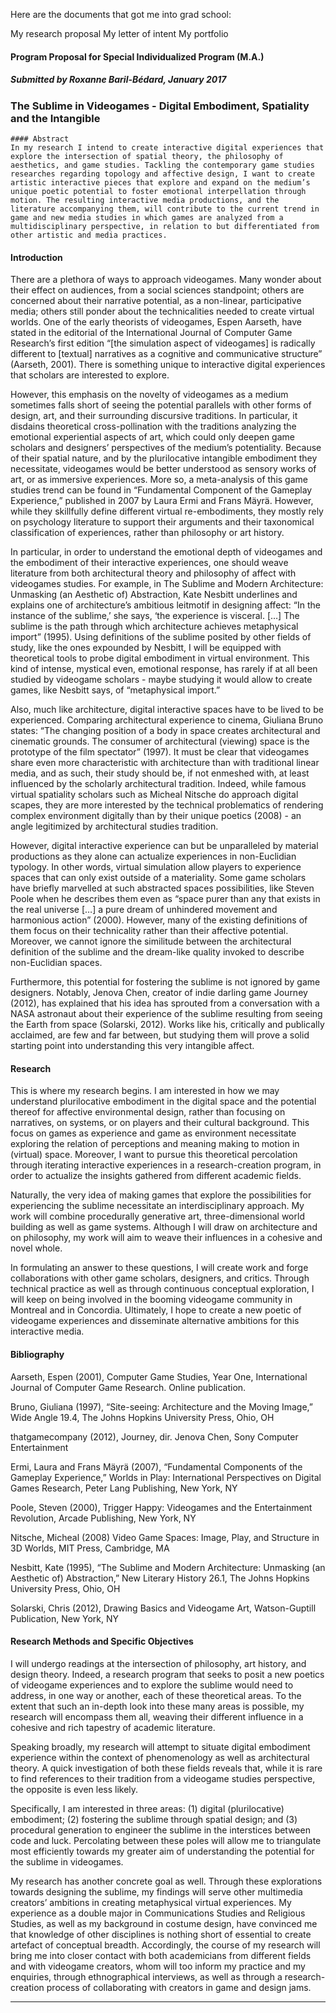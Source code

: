 Here are the documents that got me into grad school:

My research proposal
My letter of intent
My portfolio

#### Program Proposal for Special Individualized Program (M.A.)

##### Submitted by Roxanne Baril-Bédard, January 2017

### The Sublime in Videogames - Digital Embodiment, Spatiality and the Intangible

	#### Abstract 
	In my research I intend to create interactive digital experiences that explore the intersection of spatial theory, the philosophy of aesthetics, and game studies. Tackling the contemporary game studies researches regarding topology and affective design, I want to create artistic interactive pieces that explore and expand on the medium’s unique poetic potential to foster emotional interpellation through motion. The resulting interactive media productions, and the literature accompanying them, will contribute to the current trend in game and new media studies in which games are analyzed from a multidisciplinary perspective, in relation to but differentiated from other artistic and media practices.

#### Introduction
There are a plethora of ways to approach videogames. Many wonder about their effect on audiences, from a social sciences standpoint; others are concerned about their narrative potential, as a non-linear, participative media; others still ponder about the technicalities needed to create virtual worlds. One of the early theorists of videogames, Espen Aarseth, have stated in the editorial of the International Journal of Computer Game Research’s first edition “\[the simulation aspect of videogames\] is radically different to \[textual\] narratives as a cognitive and communicative structure” (Aarseth, 2001). There is something unique to interactive digital experiences that scholars are interested to explore.

However, this emphasis on the novelty of videogames as a medium sometimes falls short of seeing the potential parallels with other forms of design, art, and their surrounding discursive traditions. In particular, it disdains theoretical cross-pollination with the traditions analyzing the emotional experiential aspects of art, which could only deepen game scholars and designers’ perspectives of the medium’s potentiality. Because of their spatial nature, and by the plurilocative intangible embodiment they necessitate, videogames would be better understood as sensory works of art, or as immersive experiences. More so, a meta-analysis of this game studies trend can be found in “Fundamental Component of the Gameplay Experience,” published in 2007 by Laura Ermi and Frans Mäyrä. However, while they skillfully define different virtual re-embodiments, they mostly rely on psychology literature to support their arguments and their taxonomical classification of experiences, rather than philosophy or art history.
	
In particular, in order to understand the emotional depth of videogames and the embodiment of their interactive experiences, one should weave literature from both architectural theory and philosophy of affect with videogames studies. For example, in The Sublime and Modern Architecture: Unmasking (an Aesthetic of) Abstraction, Kate Nesbitt underlines and explains one of  architecture’s ambitious leitmotif in designing affect: “In the instance of the sublime,’ she says, ‘the experience is visceral. \[…\] The sublime is the path through which architecture achieves metaphysical import” (1995). Using definitions of the sublime posited by other fields of study, like the ones expounded by Nesbitt, I will be equipped with theoretical tools to probe digital embodiment in virtual environment. This kind of intense, mystical even, emotional response, has rarely if at all been studied by videogame scholars - maybe studying it would allow to create games, like Nesbitt says, of “metaphysical import.” 
	
Also, much like architecture, digital interactive spaces have to be lived to be experienced. Comparing architectural experience to cinema, Giuliana Bruno states: “The changing position of a body in space creates architectural and cinematic grounds. The consumer of architectural (viewing) space is the prototype of the film spectator” (1997). It must be clear that videogames share even more characteristic with architecture than with traditional linear media, and as such, their study should be, if not enmeshed with, at least influenced by the scholarly architectural tradition. Indeed, while famous virtual spatiality scholars such as Micheal Nitsche do approach digital scapes, they are more interested by the technical problematics of rendering complex environment digitally than by their unique poetics (2008) - an angle legitimized by architectural studies tradition.
	
However, digital interactive experience can but be unparalleled by material productions as they alone can actualize experiences in non-Euclidian typology. In other words, virtual simulation allow players to experience spaces that can only exist outside of a materiality. Some game scholars have briefly marvelled at such abstracted spaces possibilities, like Steven Poole when he describes them even as “space purer than any that exists in the real universe […] a pure dream of unhindered movement and harmonious action” (2000). However, many of the existing definitions of them focus on their technicality rather than their affective potential. Moreover, we cannot ignore the similitude between the architectural definition of the sublime and the dream-like quality invoked to describe non-Euclidian spaces.
	
Furthermore, this potential for fostering the sublime is not ignored by game designers. Notably, Jenova Chen, creator of indie darling game Journey (2012), has explained that his idea has sprouted from a conversation with a NASA astronaut about their experience of the sublime resulting from seeing the Earth from space (Solarski, 2012). Works like his, critically and publically acclaimed, are few and far between, but studying them will prove a solid starting point into understanding this very intangible affect.

#### Research

This is where my research begins. I am interested in how we may understand plurilocative embodiment in the digital space and the potential thereof for affective environmental design, rather than focusing on narratives, on systems, or on players and their cultural background. This focus on games as experience and game as environment necessitate exploring the relation of perceptions and meaning making to motion in (virtual) space. Moreover, I want to pursue this theoretical percolation through iterating interactive experiences in a research-creation program, in order to actualize the insights gathered from different academic fields.

Naturally, the very idea of making games that explore the possibilities for experiencing the sublime necessitate an interdisciplinary approach. My work will combine procedurally generative art, three-dimensional world building as well as game systems. Although I will draw on architecture and on philosophy, my work will aim to weave their influences in a cohesive and novel whole. 

In formulating an answer to these questions, I will create work and forge collaborations with other game scholars, designers, and critics. Through technical practice as well as through continuous conceptual exploration, I will keep on being involved in the booming videogame community in Montreal and in Concordia. Ultimately, I hope to create a new poetic of videogame experiences and disseminate alternative ambitions for this interactive media.

#### Bibliography
Aarseth, Espen (2001), Computer Game Studies, Year One, International Journal of Computer Game Research. Online publication.

Bruno, Giuliana (1997), “Site-seeing: Architecture and the Moving Image,” Wide Angle 19.4, The Johns Hopkins University Press, Ohio, OH

thatgamecompany (2012), Journey, dir. Jenova Chen, Sony Computer Entertainment

Ermi, Laura and Frans Mäyrä (2007), “Fundamental Components of the Gameplay Experience,” Worlds in Play: International Perspectives on Digital Games Research, Peter Lang Publishing, New York, NY

Poole, Steven (2000), Trigger Happy: Videogames and the Entertainment Revolution, Arcade Publishing, New York, NY

Nitsche, Micheal (2008) Video Game Spaces: Image, Play, and Structure in 3D Worlds, MIT Press, Cambridge, MA

Nesbitt, Kate (1995), “The Sublime and Modern Architecture: Unmasking (an Aesthetic of) Abstraction,” New Literary History 26.1, The Johns Hopkins University Press, Ohio, OH

Solarski, Chris (2012), Drawing Basics and Videogame Art, Watson-Guptill Publication, New York, NY

#### Research Methods and Specific Objectives
I will undergo readings at the intersection of philosophy, art history, and design theory. Indeed, a research program that seeks to posit a new poetics of videogame experiences and to explore the sublime would need to address, in one way or another, each of these theoretical areas. To the extent that such an in-depth look into these many areas is possible, my research will encompass them all, weaving their different influence in a cohesive and rich tapestry of academic literature.

Speaking broadly, my research will attempt to situate digital embodiment experience within the context of phenomenology as well as architectural theory. A quick investigation of both these fields reveals that, while it is rare to find references to their tradition from a videogame studies perspective, the opposite is even less likely.

Specifically, I am interested in three areas: (1) digital (plurilocative) embodiment; (2) fostering the sublime through spatial design; and (3) procedural generation to engineer the sublime in the interstices between code and luck. Percolating between these poles will allow me to triangulate most efficiently towards my greater aim of understanding the potential for the sublime in videogames.

My research has another concrete goal as well. Through these explorations towards designing the sublime, my findings will serve other multimedia creators’ ambitions in creating metaphysical virtual experiences. My experience as a double major in Communications Studies and Religious Studies, as well as my background in costume design, have convinced me that knowledge of other disciplines is nothing short of essential to create artefact of conceptual breadth. Accordingly, the course of my research will bring me into closer contact with both academicians from different fields and with videogame creators, whom will too inform my practice and my enquiries, through ethnographical interviews, as well as through a research-creation process of collaborating with creators in game and design jams.

---
